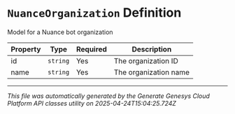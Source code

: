 # `NuanceOrganization` Definition

Model for a Nuance bot organization

| Property | Type | Required | Description |
|----------|------|----------|-------------|
| id | `string` | Yes | The organization ID |
| name | `string` | Yes | The organization name |

---

*This file was automatically generated by the Generate Genesys Cloud Platform API classes utility on 2025-04-24T15:04:25.724Z*